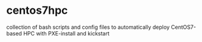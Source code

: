# centos7hpc
collection of bash scripts and config files to automatically deploy CentOS7-based HPC with PXE-install and kickstart 
